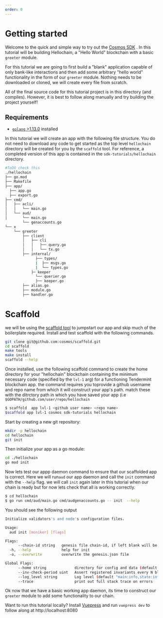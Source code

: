 ```yaml
---
order: 0
---
```


# Getting started

Welcome to the quick and simple way to try out the [Cosmos SDK](https://github.com/cosmos/cosmos-sdk/) . In this tutorial
will be building Hellochain, a "Hello World" blockchain with a basic `greeter` module.

For this tutorial we are going to first build a "blank" application capable of
only bank-like interactions and then add some arbitrary "hello world"
functionality in the form of our `greeter` module. Nothing needs to be downloaded
or cloned, we will create every file from scratch.

All of the final source code for this tutorial project is in this directory (and compiles). However, it is best to follow along manually and try building the project yourself!

## Requirements

- [`golang` >1.13.0](https://golang.org/doc/install) installed

In this tutorial we will create an app with the following file structure. You do not need to download any code to get started as the top level `hellochain` directory will be created for you by the `scaffold` tool. For reference, a completed version of this app is contained in the `sdk-tutorials/hellochain` directory.
```bash
#ToDO check this
./hellochain
├── go.mod
├── Makefile
├── app/
  ├── app.go
  ├── export.go
├── cmd/
│   ├── acli/
│   │   └── main.go
│   └── aud/
│       └── main.go
        └── genaccounts.go
└── x
    └── greeter
        ├── client
        │   ├── cli
        │   │   ├── query.go
        │   │   └── tx.go
        ├── internal/
              ├── types/
              |  ├── msgs.go
              |  └── types.go
            ├─ keeper
              └── querier.go
              ├── keeper.go
        ├── alias.go
        ├── module.go
        ├── handler.go

```

# Scaffold
we will be using the [scaffold tool](https://github.com/cosmos/scaffoldihttps://github.com/cosmos/scaffold) to jumpstart our app and skip much of the boilerplate required.
Install and test scaffold  with the following commands.
```bash
git clone git@github.com:cosmos/scaffold.git
cd scaffold
make tools
make install
scaffold --help
```

Once installed, use the following scaffold command to create the home directory for your "hellochain" blockchain containing the minimum necessary code (specified by the `lvl-1` arg) for a functioning  Tendermint blockchain app.
the command requires you toprovide a github username and repo name from which it will construct your app's path. match these with the ditrctory path in which you have saved your app (i.e `$GOPATH/github.com/user/repo/hellochain`

```bash
$ scaffold  app lvl-1 <github user name> <repo name>
$scaffold app lvl-1 cosmos sdk-tutorials hellochain
```



Start by creating a new git repository:

```bash
mkdir -p hellochain
cd hellochain
git init
```

Then initialize your app as a go module:

```bash
cd ./hellochain
go mod init
```

Now lets test our appp daemon command to ensure that our scaffolded app is correct. Here we will run`aud` our app daemon  and call the `init` command with the `--help` flag. we will call `init` again later in this tutorial when our chain is ready but for now lets check that all is working correctly.

```bash
$ cd hellochain
$ go run cmd/aud/main.go cmd/audgenaccounts.go -- init  --help

```
You should see the following output
```bash
Initialize validators's and node's configuration files.

Usage:
  aud init [moniker] [flags]

Flags:
      --chain-id string   genesis file chain-id, if left blank will be randomly created
  -h, --help              help for init
  -o, --overwrite         overwrite the genesis.json file

Global Flags:
      --home string             directory for config and data (default "/Users/digitalhans/.aud")
      --inv-check-period uint   Assert registered invariants every N blocks
      --log_level string        Log level (default "main:info,state:info,*:error")
      --trace                   print out full stack trace on errors
```
Ok now that we have a basic working app daemon, its time to construct our `greeter` module to add some functionality to our chain.



Want to run this tutorial locally? Install
[Vuepress](https://vuepress.vuejs.org/) and run `vuepress dev` to follow along
at http://localhost:8080
